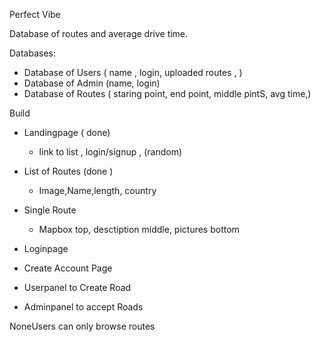 Perfect Vibe

Database of routes and average drive time.

Databases:

- Database of Users ( name , login, uploaded routes , )
- Database of Admin (name, login)
- Database of Routes ( staring point, end point, middle pintS, avg time,)

Build

- Landingpage ( done)

  - link to list , login/signup , (random)
- List of Routes (done )

  - Image,Name,length, country 
- Single Route

  - Mapbox top, desctiption middle, pictures bottom
- Loginpage 
- Create Account Page
- Userpanel to Create Road
- Adminpanel to accept Roads

NoneUsers can only browse routes

